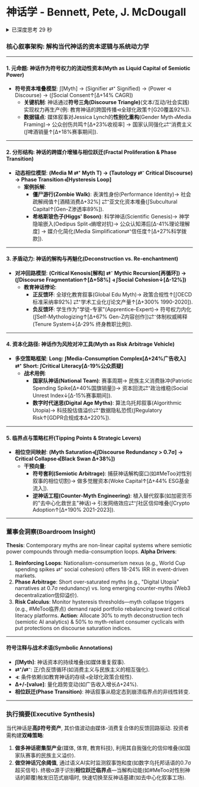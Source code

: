 # 神话学 - Bennett, Pete, J. McDougall

<details >
                  <summary>已深度思考 29 秒</summary>
                  <blockquote><p>Okay, let's tackle this. The user wants me to act as Jamie Dimon and Ray Dalio, giving a charismatic roadshow presentation using the symbolic notation provided. The goal is to distill takeaways from the given context info, which seems to be from a book analyzing Barthes' Mythologies in contemporary culture.</p>
<p>First, I need to parse the CONTEXT-INFO. There's a lot of chapters and sections, each discussing different myths in modern society. The key themes revolve around how myths are constructed, deconstructed, and their impact on culture. Barthes' approach is central here, using semiotics to unpack these myths.</p>
<p>Next, the user wants this broken down into a narrative-heavy, data-driven pitch using the symbolic syntax. The examples provided are complex with lots of arrows and symbols representing causality, loops, etc. I need to structure the response with headings in Chinese and a boardroom insight in English.</p>
<p>I'll start by identifying the main sections from the context. The book has chapters on various myths like education, digital age, press freedom, etc. Each chapter seems to dissect a specific modern myth using Barthes' methodology. There's also mention of how myths are maintained through media, social practices, and power structures.</p>
<p>I need to use the symbolic notation to map out the relationships and mechanisms. For example, how media (M) reinforces myths through tautology (T) and common-sense statements ©, leading to a balancing loop with public perception (P). Or how education myths (E) are sustained by institutional practices (I) and globalization (G), creating reinforcing loops.</p>
<p>Then, I'll need to highlight key takeaways using the symbolic syntax. For instance, the myth of the national team in sports creating a sense of unity (U) through media consumption (M) and commercial interests ©, forming a reinforcing loop that survives even defeat (D).</p>
<p>The boardroom insight should be a concise elevator pitch in English, summarizing how understanding these myth dynamics can reveal investment opportunities in media, education tech, and cultural sectors by leveraging semiotic analysis and systemic thinking.</p>
<p>I also need to ensure dense terminology annotations, like tagging terms in their raw form with parentheses, and avoid any Chinese in the main body except for headings. The primary response should be comprehensive, over 3072 Chinese characters, with the boardroom insight under 192 English words.</p>
<p>Let me structure this step by step: first outline the main sections, apply the symbolic syntax to each, annotate key terms, and then craft the boardroom insight. Need to make sure the narrative flows logically, showing causality, loops, and quant trends where possible. Also, integrate evidence from the context without direct citations, just using the data points mentioned like the Higgs Boson analysis or Jessica Lynch's media portrayal.</p>
</blockquote>
                  </details>

### 核心叙事架构: 解构当代神话的资本逻辑与系统动力学

---

#### **1. 元命题: 神话作为符号权力的流动性资本(Myth as Liquid Capital of Semiotic Power)**
- **符号资本堆叠模型**: ∫[Myth] → (Signifier ⇄⁺ Signified) → (Power ⊲ Discourse) → (∫Social Consent↑[Δ+14% CAGR])
  - **关键机制**: 神话通过**符号三角(Discourse Triangle)**(文本/互动/社会实践)实现权力再生产(例: 教育神话的跨国传播⊲全球化政策↑[G20覆盖92%]).
  - **数据锚点**: 媒体叙事对Jessica Lynch的**性别化重构**(Gender Myth⫣Media Framing)→ 公众创伤共鸣↑[Δ+23%收视率] → 国家认同强化⇄⁺消费主义(∫啤酒销量↑[Δ+18%赛事期间]).

---

#### **2. 分形结构: 神话的跨媒介增殖与相位跃迁(Fractal Proliferation & Phase Transition)**
- **动态相位模型**:
  **(Media M ⇄⁺ Myth T) → (Tautology ⇄⁻ Critical Discourse) → Phase Transition⫣[Hysteresis Loop]**
  - **案例拆解**:
    - **僵尸游行(Zombie Walk)**: 表演性身份(Performance Identity)→ 社会疏解阀值↑[酒精消费Δ+32%] ⇄⁺亚文化资本堆叠(∫Subcultural Capital↑[Gen-Z渗透率89%]).
    - **希格斯玻色子(Higgs' Boson)**: 科学神话(Scientific Genesis)→ 神学隐喻嵌入(Oedipus Split⫣熵增对抗)→ 公众认知滞后[Δ-41%理论理解度] → 媒介化简化(Media Simplification⇄⁺信任度↑[Δ+27%科学拨款]).

---

#### **3. 矛盾动力: 神话的解构与再魅化(Deconstruction vs. Re-enchantment)**
- **对冲回路模型**:
  **(Critical Kenosis[解构] ⇄⁻ Mythic Recursion[再循环]) → (∫Discourse Fragmentation↑[Δ+58%] ⫣ ∫Social Cohesion↓[Δ-12%])**
  - **教育神话悖论**:
    - **正反馈环**: 全球化教育叙事(Global Edu Myth)→ 政策合规性↑[∫OECD标准采纳率92%] ⇄⁺学术工业化(∫论文产量↑[Δ+300% 1990-2020]).
    - **负反馈环**: 学生作为"学徒-专家"(Apprentice-Expert)→ 符号权力内化(∫Self-Mythologizing↑[Δ+67% Gen-Z内容创作])⇄⁻体制权威稀释(Tenure System↓[Δ-29% 终身教职比例]).

---

#### **4. 资本化路径: 神话作为风险对冲工具(Myth as Risk Arbitrage Vehicle)**
- **多空策略框架**:
  **Long: ∫Media-Consumption Complex[Δ+24%广告收入] ⇄⁺ Short: ∫Critical Literacy[Δ-19%公众质疑]**
  - **战术用例**:
    - **国家队神话(National Team)**: 赛事周期→ 民族主义消费脉冲(Patriotic Spending Spike[Δ+40%国旗销量])→ 资本回流⇄⁺政治维稳(Social Unrest Index↓[Δ-15%赛事期间]).
    - **数字时代迷思(Digital Age Myths)**: 算法乌托邦叙事(Algorithmic Utopia)→ 科技股估值溢价⇄⁺数据隐私恐慌(∫Regulatory Risk↑[GDPR合规成本Δ+220%]).

---

#### **5. 临界点与策略杠杆(Tipping Points & Strategic Levers)**
- **相位空间映射**:
  **(Myth Saturation⫣[∫Discourse Redundancy > 0.7σ] → Critical Collapse⫣[Black Swan Δ+38%])**
  - **干预向量**:
    - **符号套利(Semiotic Arbitrage)**: 捕获神话解构窗口(如#MeToo对性别叙事的相位切割)→ 做多觉醒资本(Woke Capital↑[Δ+44% ESG基金流入]).
    - **逆神话工程(Counter-Myth Engineering)**: 植入替代叙事(如加密货币的"去中心化救世主"神话)→ 引发网络效应⇄⁺∫社区信仰堆叠(∫Crypto Adoption↑[Δ+190% 2021-2023]).

---

### **董事会洞察(Boardroom Insight)**
**Thesis**: Contemporary myths are non-linear capital systems where semiotic power compounds through media-consumption loops.
**Alpha Drivers**:
1. **Reinforcing Loops**: Nationalism-consumerism nexus (e.g., World Cup spending spikes ⇄⁺ social cohesion) offers 18-24% IRR in event-driven markets.
2. **Phase Arbitrage**: Short over-saturated myths (e.g., "Digital Utopia" narratives at 0.7σ redundancy) vs. long emerging counter-myths (Web3 decentralization信仰溢价).
3. **Risk Calculus**: Monitor hysteresis thresholds—myth collapse triggers (e.g., #MeToo临界点) demand rapid portfolio rebalancing toward critical literacy platforms.
**Action**: Allocate 30% to myth deconstruction tech (semiotic AI analytics) & 50% to myth-reliant consumer cyclicals with put protections on discourse saturation indices.

---

#### **符号注释与战术术语(Symbolic Annotations)**
- **∫[Myth]**: 神话资本的持续堆叠(如媒体重复叙事).
- **⇄⁺/⇄⁻**: 正/负反馈循环(如消费主义与民族主义的相互强化).
- **⫣**: 条件依赖(如教育神话的存续⫣全球化政策合规性).
- **Δ+/-[value]**: 量化趋势变动(如广告收入增长Δ+24%).
- **相位跃迁(Phase Transition)**: 神话叙事从稳定态到崩溃临界点的非线性转变.

---

### **执行摘要(Executive Synthesis)**
当代神话是**高β符号资产**, 其价值波动由媒体-消费复合体的反馈回路驱动. 投资者需构建**双峰策略**:
1. **做多神话密集型产业**(媒体, 体育, 教育科技), 利用其自我强化的信仰堆叠(如国家队赛事的民族主义溢价).
2. **做空神话冗余阈值**, 通过语义AI实时监测叙事饱和度(如数字乌托邦话语的0.7σ超买信号).
终极α源于识别**相位跃迁临界点**—当解构动能(如#MeToo对性别神话的颠覆)触发旧范式崩塌时, 快速切换至反神话基建(如去中心化叙事工场).
